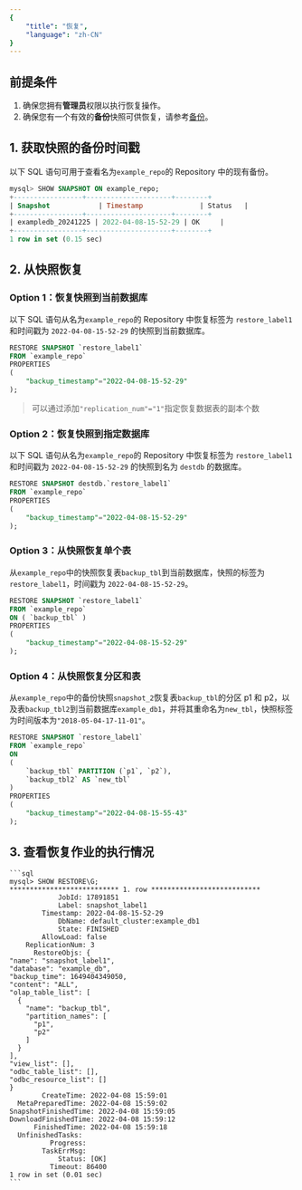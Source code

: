```yaml
---
{
    "title": "恢复",
    "language": "zh-CN"
}
---
```


<!--
Licensed to the Apache Software Foundation (ASF) under one
or more contributor license agreements.  See the NOTICE file
distributed with this work for additional information
regarding copyright ownership.  The ASF licenses this file
to you under the Apache License, Version 2.0 (the
"License"); you may not use this file except in compliance
with the License.  You may obtain a copy of the License at

  http://www.apache.org/licenses/LICENSE-2.0

Unless required by applicable law or agreed to in writing,
software distributed under the License is distributed on an
"AS IS" BASIS, WITHOUT WARRANTIES OR CONDITIONS OF ANY
KIND, either express or implied.  See the License for the
specific language governing permissions and limitations
under the License.
-->

## 前提条件

1. 确保您拥有**管理员**权限以执行恢复操作。
2. 确保您有一个有效的**备份**快照可供恢复，请参考[备份](backup.md)。

## 1. 获取快照的备份时间戳

以下 SQL 语句可用于查看名为`example_repo`的 Repository 中的现有备份。

   ```sql
   mysql> SHOW SNAPSHOT ON example_repo;
   +-----------------+---------------------+--------+
   | Snapshot            | Timestamp              | Status   |
   +-----------------+---------------------+--------+
   | exampledb_20241225 | 2022-04-08-15-52-29 | OK     |
   +-----------------+---------------------+--------+
   1 row in set (0.15 sec)
   ```

## 2. 从快照恢复

### Option 1：恢复快照到当前数据库

以下 SQL 语句从名为`example_repo`的 Repository 中恢复标签为 `restore_label1` 和时间戳为 `2022-04-08-15-52-29` 的快照到当前数据库。

```sql
RESTORE SNAPSHOT `restore_label1`
FROM `example_repo`
PROPERTIES
(
    "backup_timestamp"="2022-04-08-15-52-29"
);
```
> 可以通过添加`"replication_num"="1"`指定恢复数据表的副本个数
### Option 2：恢复快照到指定数据库

以下 SQL 语句从名为`example_repo`的 Repository 中恢复标签为 `restore_label1` 和时间戳为 `2022-04-08-15-52-29` 的快照到名为 `destdb` 的数据库。

```sql
RESTORE SNAPSHOT destdb.`restore_label1`
FROM `example_repo`
PROPERTIES
(
    "backup_timestamp"="2022-04-08-15-52-29"
);
```

### Option 3：从快照恢复单个表

从`example_repo`中的快照恢复表`backup_tbl`到当前数据库，快照的标签为 `restore_label1`，时间戳为 `2022-04-08-15-52-29`。

```sql
RESTORE SNAPSHOT `restore_label1`
FROM `example_repo`
ON ( `backup_tbl` )
PROPERTIES
(
    "backup_timestamp"="2022-04-08-15-52-29"
);
```

### Option 4：从快照恢复分区和表

从`example_repo`中的备份快照`snapshot_2`恢复表`backup_tbl`的分区 p1 和 p2，以及表`backup_tbl2`到当前数据库`example_db1`，并将其重命名为`new_tbl`，快照标签为时间版本为`"2018-05-04-17-11-01"`。

   ```sql
   RESTORE SNAPSHOT `restore_label1`
   FROM `example_repo`
   ON
   (
       `backup_tbl` PARTITION (`p1`, `p2`),
       `backup_tbl2` AS `new_tbl`
   )
   PROPERTIES
   (
       "backup_timestamp"="2022-04-08-15-55-43"
   );
   ```

## 3. 查看恢复作业的执行情况

    ```sql
    mysql> SHOW RESTORE\G;
    *************************** 1. row ***************************
                JobId: 17891851
                Label: snapshot_label1
            Timestamp: 2022-04-08-15-52-29
                DbName: default_cluster:example_db1
                State: FINISHED
            AllowLoad: false
        ReplicationNum: 3
          RestoreObjs: {
    "name": "snapshot_label1",
    "database": "example_db",
    "backup_time": 1649404349050,
    "content": "ALL",
    "olap_table_list": [
      {
        "name": "backup_tbl",
        "partition_names": [
          "p1",
          "p2"
        ]
      }
    ],
    "view_list": [],
    "odbc_table_list": [],
    "odbc_resource_list": []
    }
            CreateTime: 2022-04-08 15:59:01
      MetaPreparedTime: 2022-04-08 15:59:02
    SnapshotFinishedTime: 2022-04-08 15:59:05
    DownloadFinishedTime: 2022-04-08 15:59:12
          FinishedTime: 2022-04-08 15:59:18
      UnfinishedTasks:
              Progress:
            TaskErrMsg:
                Status: [OK]
              Timeout: 86400
    1 row in set (0.01 sec)
    ```
